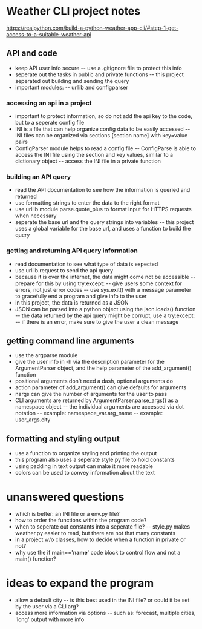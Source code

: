 # Weather CLI project notes
https://realpython.com/build-a-python-weather-app-cli/#step-1-get-access-to-a-suitable-weather-api

## API and code
- keep API user info secure
-- use a .gitignore file to protect this info
- seperate out the tasks in public and private functions
-- this project seperated out building and sending the query
- important modules:
-- urllib and configparser

### accessing an api in a project
- important to protect information, so do not add the api key to the code, but to a seperate config file 
- INI is a file that can help organize config data to be easily accessed
-- INI files can be organized via sections [section name] with key=value pairs
- ConfigParser module helps to read a config file
-- ConfigParse is able to access the INI file using the section and key values, similar to a dictionary object
-- access the INI file in a private function

### building an API query
- read the API documentation to see how the information is queried and returned
- use formatting strings to enter the data to the right format
- use urllib module parse.quote_plus to format input for HTTPS requests when necessary
- seperate the base url and the query strings into variables
-- this project uses a global variable for the base url, and uses a function to build the query

### getting and returning API query information
- read documentation to see what type of data is expected
- use urllib.request to send the api query
- because it is over the internet, the data might come not be accessible
-- prepare for this by using try:except:
-- give users some context for errors, not just error codes
-- use sys.exit() with a message parameter to gracefully end a program and give info to the user
- in this project, the data is returned as a JSON
- JSON can be parsed into a python object using the json.loads() function
-- the data returned by the api query might be corrupt, use a try:except:
-- if there is an error, make sure to give the user a clean message

## getting command line arguments
- use the argparse module
- give the user info in -h via the description parameter for the ArgumentParser object, and the help parameter of the add_argument() function
- positional arguments don't need a dash, optional arguments do
- action parameter of add_argument() can give defaults for arguments
- nargs can give the number of arguments for the user to pass
- CLI arguments are returned by ArgumentParser.parse_args() as a namespace object
-- the individual arguments are accessed via dot notation
-- example: namespace_var.arg_name
-- example: user_args.city

## formatting and styling output
- use a function to organize styling and printing the output
- this program also uses a seperate style.py file to hold constants
- using padding in text output can make it more readable
- colors can be used to convey information about the text

# unanswered questions
- which is better: an INI file or a env.py file?
- how to order the functions within the program code?
- when to seperate out constants into a seperate file?
-- style.py makes weather.py easier to read, but there are not that many constants
- in a project w/o classes, how to decide when a function in private or not?
- why use the if __main__=='__name__' code block to control flow and not a main() function?

# ideas to expand the program
- allow a default city
-- is this best used in the INI file? or could it be set by the user via a CLI arg?
- access more information via options
-- such as: forecast, multiple cities, 'long' output with more info